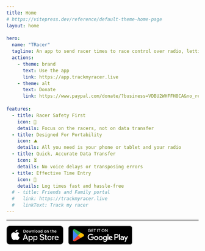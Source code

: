 ```yaml
---
title: Home
# https://vitepress.dev/reference/default-theme-home-page
layout: home

hero:
  name: "TRacer"
  tagline: An app to send racer times to race control over radio, letting you focus on racer safety while quickly logging times with just a phone and radio
  actions:
    - theme: brand
      text: Use the app
      link: https://app.trackmyracer.live
    - theme: alt
      text: Donate
      link: https://www.paypal.com/donate/?business=VDBU2WHFFH8CA&no_recurring=1&item_name=Support+development+of+TRacer+to+help+volunteers+quickly+send+race+data%2C+ensuring+participant+safety.&currency_code=USD

features:
  - title: Racer Safety First
    icon: 👤
    details: Focus on the racers, not on data transfer
  - title: Designed For Portability
    icon: ⛰️
    details: All you need is your phone or tablet and your radio
  - title: Quick, Accurate Data Transfer
    icon: ⏳
    details: No voice delays or transposing errors
  - title: Effective Time Entry
    icon: 📲
    details: Log times fast and hassle-free
  # - title: Friends and Family portal
  #   link: https://trackmyracer.live
  #   linkText: Track my racer
---
```

---
[<img alt="Download on the App Store" src="./assets/Download_on_the_App_Store_Badge_US-UK_RGB_blk_092917.svg" width="149.59" style="display: inline; margin-right: 8px">](https://apps.apple.com/us/app/runner-tracker-race-control/id1465643802)
[<img alt="Get it on Google Play" src="./assets/GetItOnGooglePlay_Badge_Web_color_English.png" width="168.97" style="display: inline">](https://play.google.com/store/apps/details?id=org.hamstudy.runnertracker)
